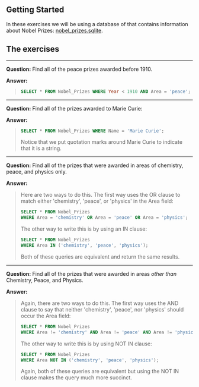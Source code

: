 ## Getting Started

In these exercises we will be using a database of that contains information
about Nobel Prizes: [nobel_prizes.sqlite](nobel_prizes.sqlite). 

## The exercises

---

**Question:** Find all of the peace prizes awarded before 1910.

**Answer:**
> ```sql 
> SELECT * FROM Nobel_Prizes WHERE Year < 1910 AND Area = 'peace';
> ```
	
---

**Question:** Find all of the prizes awarded to Marie Curie:

**Answer:**
> ```sql
> SELECT * FROM Nobel_Prizes WHERE Name = 'Marie Curie';
> ```
> 
> Notice that we put quotation marks around Marie Curie to indicate that it is a
> string.
	
---

**Question:** Find all of the prizes that were awarded in areas of chemistry, peace, and
   physics only.  

**Answer:**
> Here are two ways to do this.  The first way uses the OR clause to match
> either 'chemistry', 'peace', or 'physics' in the Area field:
>
> ```sql
> SELECT * FROM Nobel_Prizes
> WHERE Area = 'chemistry' OR Area = 'peace' OR Area = 'physics';
> ```
>
> The other way to write this is by using an IN clause:
>
> ```sql
> SELECT * FROM Nobel_Prizes
> WHERE Area IN ('chemistry', 'peace', 'physics');
> ```
>
>  Both of these queries are equivalent and return the same results.
	
---

**Question:** Find all of the prizes that were awarded in areas _other than_ Chemistry,
   Peace, and Physics.  

**Answer:**
> Again, there are two ways to do this.  The first way uses the AND clause to
> say that neither 'chemistry', 'peace', nor 'physics' should occur the Area
> field:
> 
> ```sql
> SELECT * FROM Nobel_Prizes
> WHERE Area != 'chemistry' AND Area != 'peace' AND Area != 'physics';
> ```
>
> The other way to write this is by using NOT IN clause:
>
> ```sql
> SELECT * FROM Nobel_Prizes
> WHERE Area NOT IN ('chemistry', 'peace', 'physics');
> ```
>
> Again, both of these queries are equivalent but using the NOT IN clause makes
> the query much more succinct.
